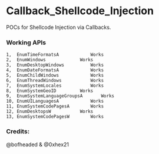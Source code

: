 # Callback_Shellcode_Injection
POCs for Shellcode Injection via Callbacks.

### Working APIs
    1,  EnumTimeFormatsA 			Works
    2,  EnumWindows				Works
    3,  EnumDesktopWindows			Works
    4,  EnumDateFormatsA			Works
    5,  EnumChildWindows			Works
    6,  EnumThreadWindows			Works
    7,  EnumSystemLocales			Works
    8,  EnumSystemGeoID			Works
    9,  EnumSystemLanguageGroupsA		Works
    10, EnumUILanguagesA			Works
    11, EnumSystemCodePagesA		Works
    12, EnumDesktopsW			Works
    13, EnumSystemCodePagesW		Works
    
### Credits:
@bofheaded & @0xhex21

